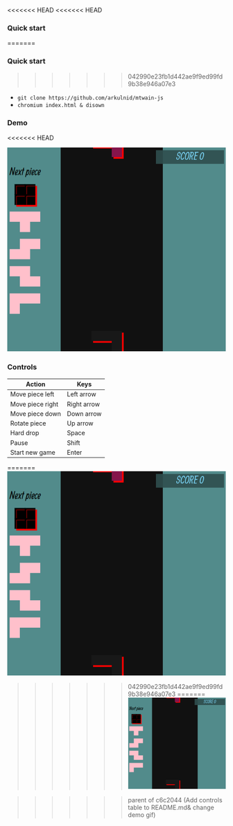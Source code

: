 <<<<<<< HEAD
<<<<<<< HEAD
### Quick start

=======
### Quick start 
>>>>>>> 042990e23fb1d442ae9f9ed99fd9b38e946a07e3
* `git clone https://github.com/arkulnid/mtwain-js`
* `chromium index.html & disown`

### Demo 
<<<<<<< HEAD

![](./assets/tetris_demo.gif)

### Controls 

| Action | Keys |
| --- | --- | 
| Move piece left | Left arrow |
| Move piece right | Right arrow |
| Move piece down | Down arrow |
| Rotate piece | Up arrow|
| Hard drop | Space |
| Pause | Shift |
| Start new game | Enter |

=======
![](./assets/tetris_demo.gif)
>>>>>>> 042990e23fb1d442ae9f9ed99fd9b38e946a07e3
=======
![](./assets/tetris_demo.gif)

>>>>>>> parent of c6c2044 (Add controls table to README.md& change demo gif)
